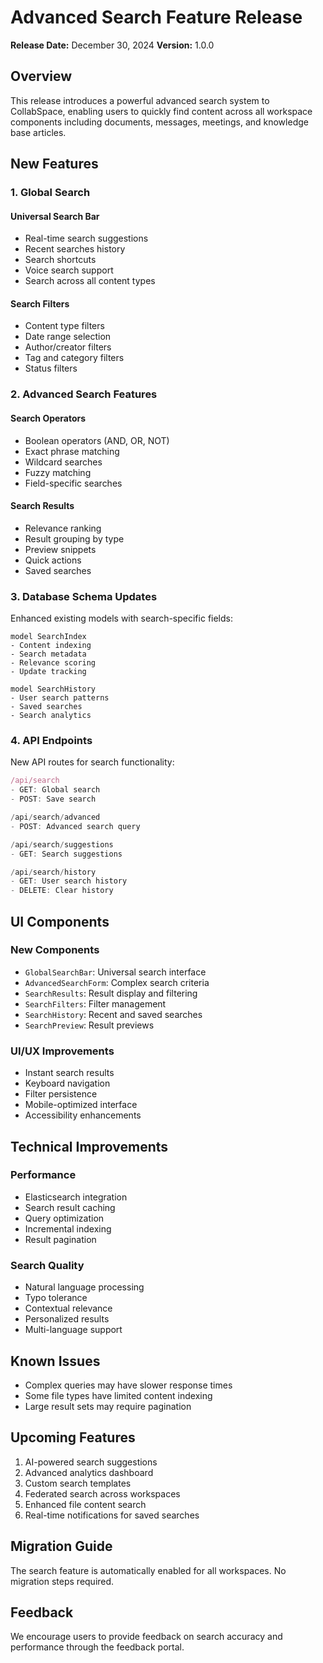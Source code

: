 # Advanced Search Feature Release

**Release Date:** December 30, 2024
**Version:** 1.0.0

## Overview

This release introduces a powerful advanced search system to CollabSpace, enabling users to quickly find content across all workspace components including documents, messages, meetings, and knowledge base articles.

## New Features

### 1. Global Search

#### Universal Search Bar
- Real-time search suggestions
- Recent searches history
- Search shortcuts
- Voice search support
- Search across all content types

#### Search Filters
- Content type filters
- Date range selection
- Author/creator filters
- Tag and category filters
- Status filters

### 2. Advanced Search Features

#### Search Operators
- Boolean operators (AND, OR, NOT)
- Exact phrase matching
- Wildcard searches
- Fuzzy matching
- Field-specific searches

#### Search Results
- Relevance ranking
- Result grouping by type
- Preview snippets
- Quick actions
- Saved searches

### 3. Database Schema Updates

Enhanced existing models with search-specific fields:

```prisma
model SearchIndex
- Content indexing
- Search metadata
- Relevance scoring
- Update tracking

model SearchHistory
- User search patterns
- Saved searches
- Search analytics
```

### 4. API Endpoints

New API routes for search functionality:

```typescript
/api/search
- GET: Global search
- POST: Save search

/api/search/advanced
- POST: Advanced search query

/api/search/suggestions
- GET: Search suggestions

/api/search/history
- GET: User search history
- DELETE: Clear history
```

## UI Components

### New Components
- `GlobalSearchBar`: Universal search interface
- `AdvancedSearchForm`: Complex search criteria
- `SearchResults`: Result display and filtering
- `SearchFilters`: Filter management
- `SearchHistory`: Recent and saved searches
- `SearchPreview`: Result previews

### UI/UX Improvements
- Instant search results
- Keyboard navigation
- Filter persistence
- Mobile-optimized interface
- Accessibility enhancements

## Technical Improvements

### Performance
- Elasticsearch integration
- Search result caching
- Query optimization
- Incremental indexing
- Result pagination

### Search Quality
- Natural language processing
- Typo tolerance
- Contextual relevance
- Personalized results
- Multi-language support

## Known Issues
- Complex queries may have slower response times
- Some file types have limited content indexing
- Large result sets may require pagination

## Upcoming Features
1. AI-powered search suggestions
2. Advanced analytics dashboard
3. Custom search templates
4. Federated search across workspaces
5. Enhanced file content search
6. Real-time notifications for saved searches

## Migration Guide

The search feature is automatically enabled for all workspaces. No migration steps required.

## Feedback

We encourage users to provide feedback on search accuracy and performance through the feedback portal.

